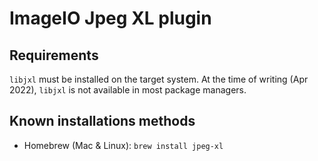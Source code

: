 # ImageIO Jpeg XL plugin

## Requirements

`libjxl` must be installed on the target system. At the time of writing (Apr 2022), `libjxl` is not available in most package managers. 

## Known installations methods

- Homebrew (Mac & Linux): `brew install jpeg-xl`

